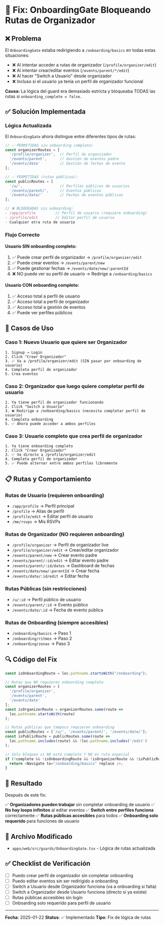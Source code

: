 # 🔧 Fix: OnboardingGate Bloqueando Rutas de Organizador

## ❌ **Problema**

El `OnboardingGate` estaba redirigiendo a `/onboarding/basics` en todas estas situaciones:
- ❌ Al intentar acceder a rutas de organizador (`/profile/organizer/edit`)
- ❌ Al intentar crear/editar eventos (`/events/parent/*/edit`)
- ❌ Al hacer "Switch a Usuario" desde organizador
- ❌ Incluso si el usuario ya tenía un perfil de organizador funcional

**Causa:** La lógica del guard era demasiado estricta y bloqueaba TODAS las rutas si `onboarding_complete = false`.

## ✅ **Solución Implementada**

### **Lógica Actualizada**

El `OnboardingGate` ahora distingue entre diferentes tipos de rutas:

```typescript
// ✅ PERMITIDAS sin onboarding completo:
const organizerRoutes = [
  '/profile/organizer',  // Perfil de organizador
  '/events/parent',      // Gestión de eventos padre
  '/events/date'         // Gestión de fechas de evento
];

// ✅ PERMITIDAS (rutas públicas):
const publicRoutes = [
  '/u/',                 // Perfiles públicos de usuarios
  '/events/parent/',     // Eventos públicos
  '/events/date/'        // Fechas de eventos públicas
];

// ❌ BLOQUEADAS sin onboarding:
- /app/profile         // Perfil de usuario (requiere onboarding)
- /profile/edit        // Editar perfil de usuario
- Cualquier otra ruta de usuario
```

### **Flujo Correcto**

#### **Usuario SIN onboarding completo:**
1. ✅ Puede crear perfil de organizador → `/profile/organizer/edit`
2. ✅ Puede crear eventos → `/events/parent/new`
3. ✅ Puede gestionar fechas → `/events/date/new/:parentId`
4. ❌ NO puede ver su perfil de usuario → Redirige a `/onboarding/basics`

#### **Usuario CON onboarding completo:**
1. ✅ Acceso total a perfil de usuario
2. ✅ Acceso total a perfil de organizador
3. ✅ Acceso total a gestión de eventos
4. ✅ Puede ver perfiles públicos

## 🎯 **Casos de Uso**

### **Caso 1: Nuevo Usuario que quiere ser Organizador**
```
1. Signup → Login
2. Click "Crear Organizador" 
3. ✅ Va a /profile/organizer/edit (SIN pasar por onboarding de usuario)
4. Completa perfil de organizador
5. Crea eventos
```

### **Caso 2: Organizador que luego quiere completar perfil de usuario**
```
1. Ya tiene perfil de organizador funcionando
2. Click "Switch a Usuario"
3. ❌ Redirige a /onboarding/basics (necesita completar perfil de usuario)
4. Completa onboarding
5. ✅ Ahora puede acceder a ambos perfiles
```

### **Caso 3: Usuario completo que crea perfil de organizador**
```
1. Ya tiene onboarding completo
2. Click "Crear Organizador"
3. ✅ Va directo a /profile/organizer/edit
4. Completa perfil de organizador
5. ✅ Puede alternar entre ambos perfiles libremente
```

## 📋 **Rutas y Comportamiento**

### **Rutas de Usuario (requieren onboarding)**
- `/app/profile` → Perfil principal
- `/profile` → Alias de perfil
- `/profile/edit` → Editar perfil de usuario
- `/me/rsvps` → Mis RSVPs

### **Rutas de Organizador (NO requieren onboarding)**
- `/profile/organizer` → Perfil de organizador live
- `/profile/organizer/edit` → Crear/editar organizador
- `/events/parent/new` → Crear evento padre
- `/events/parent/:id/edit` → Editar evento padre
- `/events/parent/:id/dates` → Dashboard de fechas
- `/events/date/new/:parentId` → Crear fecha
- `/events/date/:id/edit` → Editar fecha

### **Rutas Públicas (sin restricciones)**
- `/u/:id` → Perfil público de usuario
- `/events/parent/:id` → Evento público
- `/events/date/:id` → Fecha de evento pública

### **Rutas de Onboarding (siempre accesibles)**
- `/onboarding/basics` → Paso 1
- `/onboarding/ritmos` → Paso 2
- `/onboarding/zonas` → Paso 3

## 🔍 **Código del Fix**

```typescript
const isOnboardingRoute = loc.pathname.startsWith("/onboarding");

// Rutas que NO requieren onboarding completo
const organizerRoutes = [
  '/profile/organizer',
  '/events/parent',
  '/events/date'
];
const isOrganizerRoute = organizerRoutes.some(route => 
  loc.pathname.startsWith(route)
);

// Rutas públicas que tampoco requieren onboarding
const publicRoutes = ['/u/', '/events/parent/', '/events/date/'];
const isPublicRoute = publicRoutes.some(route => 
  loc.pathname.includes(route) && !loc.pathname.includes('/edit')
);

// Solo bloquea si NO está completo Y NO es ruta especial
if (!complete && !isOnboardingRoute && !isOrganizerRoute && !isPublicRoute) {
  return <Navigate to="/onboarding/basics" replace />;
}
```

## 🚀 **Resultado**

Después de este fix:

✅ **Organizadores pueden trabajar** sin completar onboarding de usuario
✅ **No hay loops infinitos** al editar eventos
✅ **Switch entre perfiles funciona** correctamente
✅ **Rutas públicas accesibles** para todos
✅ **Onboarding solo requerido** para funciones de usuario

## 📝 **Archivo Modificado**

- `apps/web/src/guards/OnboardingGate.tsx` - Lógica de rutas actualizada

## ✅ **Checklist de Verificación**

- [ ] Puedo crear perfil de organizador sin completar onboarding
- [ ] Puedo editar eventos sin ser redirigido a onboarding
- [ ] Switch a Usuario desde Organizador funciona (va a onboarding si falta)
- [ ] Switch a Organizador desde Usuario funciona (directo si ya existe)
- [ ] Rutas públicas accesibles sin login
- [ ] Onboarding solo requerido para perfil de usuario

---

**Fecha**: 2025-01-22
**Status**: ✅ Implementado
**Tipo**: Fix de lógica de rutas
